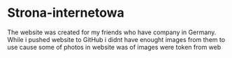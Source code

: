 # Strona-internetowa

The website was created for my friends who have company in Germany. While i pushed website to GitHub i didnt have enought images from them to use cause some of photos in website was of images were token from web
